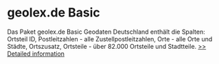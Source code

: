 # geolex.de Basic
Das Paket geolex.de Basic Geodaten Deutschland enthält die Spalten: Ortsteil ID, Postleitzahlen - alle Zustellpostleitzahlen, Orte - alle Orte und Städte, Ortszusatz, Ortsteile - über 82.000 Ortsteile und Stadtteile.
[>> Detailed information](https://secure.shareit.com/shareit/product.html?productid=300627526&affiliateid=200057808)